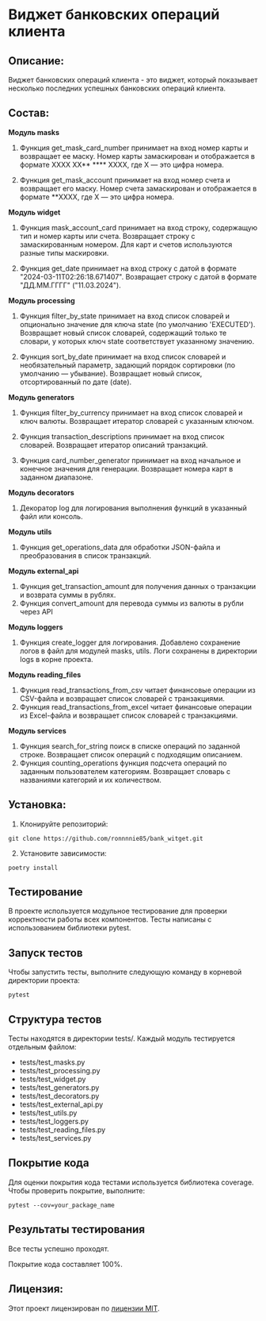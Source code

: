 # Виджет банковских операций клиента

## Описание:

Виджет банковских операций клиента - это виджет, который показывает несколько последних успешных банковских операций клиента.

## Состав:

**Модуль masks**
1. Функция get_mask_card_number принимает на вход номер карты и возвращает ее маску. Номер карты замаскирован 
и отображается в формате XXXX XX** **** XXXX, где X — это цифра номера.

2. Функция get_mask_account принимает на вход номер счета и возвращает его маску. Номер счета замаскирован 
и отображается в формате **XXXX, где X — это цифра номера.

**Модуль widget** 
1. Функция mask_account_card принимает на вход строку, содержащую тип и номер карты или счета. 
Возвращает строку с замаскированным номером. Для карт и счетов используются разные типы маскировки.

2. Функция get_date принимает на вход строку с датой в формате "2024-03-11T02:26:18.671407".
Возвращает строку с датой в формате "ДД.ММ.ГГГГ" ("11.03.2024").

**Модуль processing**  
1. Функция filter_by_state принимает на вход список словарей и опционально значение для ключа state (по умолчанию 'EXECUTED').
Возвращает новый список словарей, содержащий только те словари, у которых ключ state соответствует указанному значению.

2. Функция sort_by_date принимает на вход список словарей и необязательный параметр, задающий порядок сортировки (по умолчанию — убывание).
Возвращает новый список, отсортированный по дате (date).

**Модуль generators**
1. Функция filter_by_currency принимает на вход список словарей и ключ валюты.
Возвращает итератор словарей с указанным ключом.

2. Функция transaction_descriptions принимает на вход список словарей.
Возвращает итератор описаний транзакций.

3. Функция card_number_generator принимает на вход начальное и конечное значения для генерации.
Возвращает номера карт в заданном диапазоне.

**Модуль decorators**
1. Декоратор log для логирования выполнения функций в указанный файл или консоль.

**Модуль utils**
1. Функция get_operations_data для обработки JSON-файла и преобразования в список транзакций.

**Модуль external_api**
1. Функция get_transaction_amount для получения данных о транзакции и возврата суммы в рублях.
2. Функция convert_amount для перевода суммы из валюты в рубли через API

**Модуль loggers**
1. Функция create_logger для логирования. Добавлено сохранение логов в файл для модулей 
masks, utils. Логи сохранены в директории logs в корне проекта.

**Модуль reading_files**
1. Функция read_transactions_from_csv читает финансовые операции из CSV-файла
    и возвращает список словарей с транзакциями.
2. Функция read_transactions_from_excel читает финансовые операции из Excel-файла
    и возвращает список словарей с транзакциями.

**Модуль services**
1. Функция search_for_string поиск в списке операций по заданной строке.
    Возвращает список операций с подходящим описанием.
2. Функция counting_operations функция подсчета операций по заданным пользователем категориям.
    Возвращает словарь с названиями категорий и их количеством.

## Установка:

1. Клонируйте репозиторий:
```
git clone https://github.com/ronnnnie85/bank_witget.git
```
2. Установите зависимости:
```
poetry install
```

## Тестирование
В проекте используется модульное тестирование для проверки корректности работы всех компонентов. 
Тесты написаны с использованием библиотеки pytest.

## Запуск тестов
Чтобы запустить тесты, выполните следующую команду в корневой директории проекта:
```
pytest
```

## Cтруктура тестов
Тесты находятся в директории tests/. Каждый модуль тестируется отдельным файлом:
* tests/test_masks.py
* tests/test_processing.py
* tests/test_widget.py
* tests/test_generators.py
* tests/test_decorators.py
* tests/test_external_api.py
* tests/test_utils.py
* tests/test_loggers.py
* tests/test_reading_files.py
* tests/test_services.py

## Покрытие кода
Для оценки покрытия кода тестами используется библиотека coverage. Чтобы проверить покрытие, выполните:
```
pytest --cov=your_package_name
```

## Результаты тестирования
Все тесты успешно проходят.

Покрытие кода составляет 100%.

## Лицензия:

Этот проект лицензирован по [лицензии MIT](LICENSE).